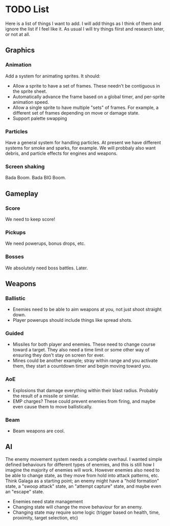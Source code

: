 # TODO List

Here is a list of things I want to add. I will add things as I think of them and ignore the list if I feel like it. As usual I will try things fiirst and research later, or not at all.

## Graphics

### Animation
Add a system for animating sprites. It should:

* Allow a sprite to have a set of frames. These needn't be contiguous in the sprite sheet.
* Automatically advance the frame based on a global timer, and per-sprite animation speed.
* Allow a single sprite to have multiple "sets" of frames. For example, a different set of frames depending on move or damage state.
* Support palette swapping

### Particles

Have a general system for handling particles. At present we have different systems for smoke and sparks, for example. We will probbaly also want debris, and particle effects for engines and weapons.

### Screen shaking

Bada Boom. Bada BIG Boom.

## Gameplay

### Score

We need to keep score!

### Pickups

We need powerups, bonus drops, etc.

### Bosses

We absolutely need boss battles. Later.

## Weapons

### Ballistic

* Enemies need to be able to aim weapons at you, not just shoot straight down.
* Player powerups should include things like spread shots.

### Guided

* Missiles for both player and enemies. These need to change course toward a target. They also need a time limit or some other way of ensuring they don't stay on screen for ever.
* Mines could be another example; stray within range and you activate them, they start a countdown timer and begin moving toward you.

### AoE

* Explosions that damage everything within their blast radius. Probably the result of a missile or similar.
* EMP charges? These could prevent enemies from firing, and maybe even cause them to move ballistically.

### Beam

* Beam weapons are cool.

## AI

The enemy movement system needs a complete overhaul. I wanted simple defined behaviours for different types of enemies, and this is still how I imagine the majority of enemies will work. However enemies also need to be able to change state, as they move from hold into attack patterns, etc. Think Galaga as a starting point; an enemy might have a "hold formation" state, a "swoop attack" state, an "attempt capture" state, and maybe even an "escape" state.

* Enemies need state management
* Changing state will change the move behaviour for an enemy.
* Changing state may require some logic (trigger based on health, time, proximity, target selection, etc)



